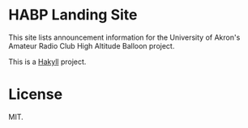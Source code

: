 # HABP Landing Site

This site lists announcement information for the University of Akron's Amateur
Radio Club High Altitude Balloon project.

This is a [Hakyll](http://jaspervdj.be/hakyll/) project.

# License

MIT.
